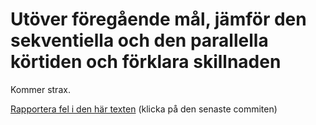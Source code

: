 # Utöver föregående mål, jämför den sekventiella och den parallella körtiden och förklara skillnaden

Kommer strax.

[Rapportera fel i den här texten](https://github.com/IOOPM-UU/achievements/commits/master/L34.md) (klicka på den senaste commiten)